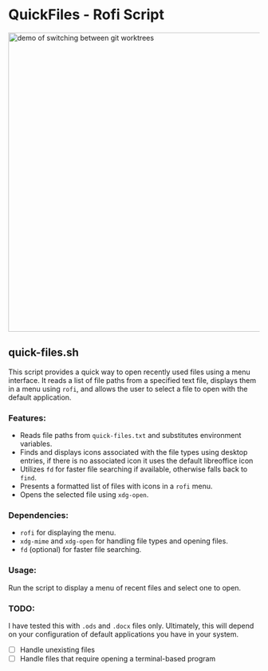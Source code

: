 # QuickFiles - Rofi Script

<img src = "https://i.postimg.cc/zfG5029x/output.gif" width="600" alt="demo of switching between git worktrees" />

## quick-files.sh

This script provides a quick way to open recently used files using a menu interface.
 It reads a list of file paths from a specified text file, displays them in a menu
 using `rofi`, and allows the user to select a file to open with the default application.

### Features:

* Reads file paths from `quick-files.txt` and substitutes environment variables.
* Finds and displays icons associated with the file types using desktop entries, if there is no associated icon it uses the default libreoffice icon
* Utilizes `fd` for faster file searching if available, otherwise falls back to `find`.
* Presents a formatted list of files with icons in a `rofi` menu.
* Opens the selected file using `xdg-open`.


### Dependencies:

* `rofi` for displaying the menu.
* `xdg-mime` and `xdg-open` for handling file types and opening files.
* `fd` (optional) for faster file searching.

### Usage:

Run the script to display a menu of recent files and select one to open.

### TODO:

I have tested this with `.ods` and `.docx` files only. Ultimately, this will depend on your configuration of default applications you have in your system.

- [ ] Handle unexisting files
- [ ] Handle files that require opening a terminal-based program
